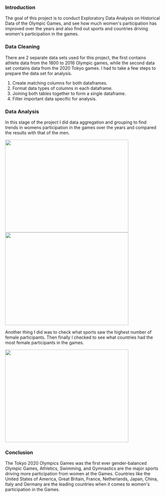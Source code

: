 ### Introduction
The goal of this project is to conduct Exploratory Data Analysis on Historical Data of the Olympic Games, and see how much women's participation has improved over the years and also find out sports and countries driving women's participation in the games.

### Data Cleaning
There are 2 separate data sets used for this project, the first contains athlete data from the 1800 to 2016 Olympic games, while the second data set contains data from the 2020 Tokyo games. I had to take a few steps to prepare the data set for analysis.
1. Create matching columns for both dataframes.
2. Format data types of columns in each dataframe.
3. Joining both tables together to form a single dataframe.
4. Filter important data specific for analysis.

### Data Analysis
In this stage of the project I did data aggregation and grouping to find trends in womens participation in the games over the years and compared the results with that of the men.


<img src="https://github.com/chisim30/PortfolioProject/blob/main/Olympics/Images/women.png" width="400" height="300">


<img src="https://github.com/chisim30/PortfolioProject/blob/main/Olympics/Images/men.png" width="400" height="300">


Another thing I did was to check what sports saw the highest number of female participants. Then finally I checked to see what countries had the most female participants in the games. 

<img src="https://github.com/chisim30/PortfolioProject/blob/main/Olympics/Images/sports.png" width="400" height="300">

### Conclusion
The Tokyo 2020 Olympics Games was the first ever gender-balanced Olympic Games, Athletics, Swimming, and Gymnastics are the major sports driving more participation from women at the Games. Countries like the United States of America, Great Britain, France, Netherlands, Japan, China, Italy and Germany are the leading countries when it comes to women's participation in the Games.
